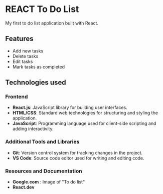 # REACT To Do List

My first to do list application built with React. 

## Features

- Add new tasks
- Delete tasks
- Edit tasks
- Mark tasks as completed

## Technologies used

### Frontend
- **React.js**: JavaScript library for building user interfaces.
- **HTML/CSS**: Standard web technologies for structuring and styling the application.
- **JavaScript**: Programming language used for client-side scripting and adding interactivity.



### Additional Tools and Libraries
- **Git**: Version control system for tracking changes in the project.
- **VS Code**: Source code editor used for writing and editing code.

### Resources and Documentation
- **Google.com** : Image of "To do list"
- **React.dev**
